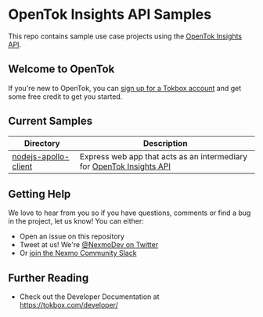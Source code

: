 # OpenTok Insights API Samples

This repo contains sample use case projects using the [OpenTok Insights API].

## Welcome to OpenTok

If you're new to OpenTok, you can [sign up for a Tokbox account](https://tokbox.com/account/user/signup?utm_source=DEV_REL&utm_medium=github&utm_campaign=) and get some free credit to get you started.

## Current Samples

| Directory                                    | Description                                                             |
| -------------------------------------------- | ----------------------------------------------------------------------- |
| [nodejs-apollo-client](nodejs-apollo-client) | Express web app that acts as an intermediary for [OpenTok Insights API] |

## Getting Help

We love to hear from you so if you have questions, comments or find a bug in the project, let us know! You can either:

- Open an issue on this repository
- Tweet at us! We're [@NexmoDev on Twitter](https://twitter.com/NexmoDev)
- Or [join the Nexmo Community Slack](https://developer.nexmo.com/community/slack)

## Further Reading

- Check out the Developer Documentation at <https://tokbox.com/developer/>

<!-- add links to the api reference, other documentation, related blog posts, whatever someone who has read this far might find interesting :) -->

[tokbox account]: https://tokbox.com/account
[opentok insights api]: https://tokbox.com/developer/guides/insights/
